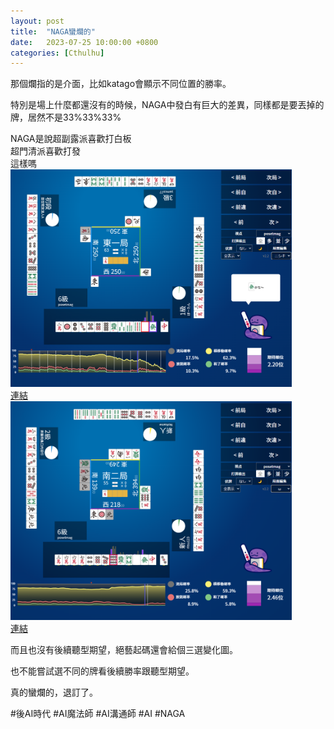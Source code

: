 ```yaml
---
layout: post
title:  "NAGA蠻爛的"
date:   2023-07-25 10:00:00 +0800
categories: [Cthulhu]
---
```


那個爛指的是介面，比如katago會顯示不同位置的勝率。

特別是場上什麼都還沒有的時候，NAGA中發白有巨大的差異，同樣都是要丟掉的牌，居然不是33%33%33%

NAGA是說超副露派喜歡打白板  
超門清派喜歡打發  
這樣嗎  
<img src="./2023-07-25-1.png" width="450">  
[連結](https://naga.dmv.nico/htmls/a629d59bcab83326b6f4373dfc0cae23406a7f4c3321c4470058a4d152c626f8v2_2.html?tw=2)  
<img src="./2023-07-25-2.png" width="450">  
[連結](https://naga.dmv.nico/htmls/1abad016a0b33b3d17360e1299dba468fc880477e0bf0cd51a51e41eacec01ddv2_2.html?tw=3)  


而且也沒有後續聽型期望，絕藝起碼還會給個三選變化圖。

也不能嘗試選不同的牌看後續勝率跟聽型期望。

真的蠻爛的，退訂了。

#後AI時代 #AI魔法師 #AI溝通師 #AI #NAGA